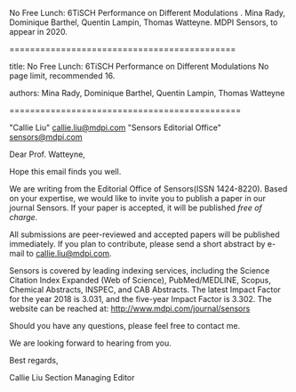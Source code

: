 No Free Lunch: 6TiSCH Performance on Different Modulations
. Mina Rady, Dominique Barthel, Quentin Lampin, Thomas Watteyne. MDPI Sensors, to appear in 2020.

============================================

title:
No Free Lunch: 6TiSCH Performance on Different Modulations
No page limit, recommended 16. 

authors:
Mina Rady, Dominique Barthel, Quentin Lampin, Thomas Watteyne



=============================================

"Callie Liu" <callie.liu@mdpi.com>
"Sensors Editorial Office" <sensors@mdpi.com>

Dear Prof. Watteyne,

Hope this email finds you well.

We are writing from the Editorial Office of Sensors(ISSN 1424-8220).
Based on your expertise, we would like to invite you to publish a paper
in our journal Sensors. If your paper is accepted, it will be published
*free of charge*.

All submissions are peer-reviewed and accepted papers will be published
immediately. If you plan to contribute, please send a short abstract by
e-mail to callie.liu@mdpi.com.

Sensors is covered by leading indexing services, including the Science
Citation Index Expanded (Web of Science), PubMed/MEDLINE, Scopus,
Chemical Abstracts, INSPEC, and CAB Abstracts. The latest Impact Factor
for the year 2018 is 3.031, and the five-year Impact Factor is 3.302.
The website can be reached at: http://www.mdpi.com/journal/sensors

Should you have any questions, please feel free to contact me.

We are looking forward to hearing from you.

Best regards,

Callie Liu
Section Managing Editor

